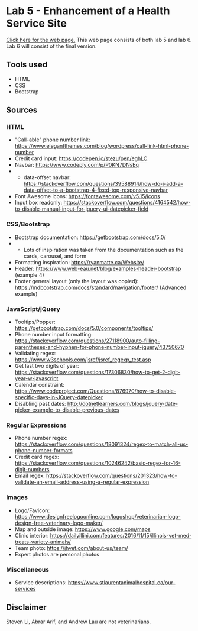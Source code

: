 # Lab 5 - Enhancement of a Health Service Site

[Click here for the web page.](https://stevenli5.github.io/seg3125/lab05/)
This web page consists of both lab 5 and lab 6. Lab 6 will consist of the final version.

## Tools used
- HTML
- CSS
- Bootstrap

## Sources
### HTML
- "Call-able" phone number link: https://www.elegantthemes.com/blog/wordpress/call-link-html-phone-number
- Credit card input: https://codepen.io/stezu/pen/eghLC
- Navbar: https://www.codeply.com/p/P0KN7DNsEq
- - data-offset navbar: https://stackoverflow.com/questions/39588914/how-do-i-add-a-data-offset-to-a-bootstrap-4-fixed-top-responsive-navbar
- Font Awesome icons: https://fontawesome.com/v5.15/icons
- Input box readonly: https://stackoverflow.com/questions/4164542/how-to-disable-manual-input-for-jquery-ui-datepicker-field
### CSS/Bootstrap
- Bootstrap documentation: https://getbootstrap.com/docs/5.0/
- - Lots of inspiration was taken from the documentation such as the cards, carousel, and form
- Formatting inspiration: https://ryanmatte.ca/Website/
- Header: https://www.web-eau.net/blog/examples-header-bootstrap (example 4)
- Footer general layout (only the layout was copied): https://mdbootstrap.com/docs/standard/navigation/footer/ (Advanced example)
### JavaScript/jQuery
- Tooltips/Popper: https://getbootstrap.com/docs/5.0/components/tooltips/
- Phone number input formatting: https://stackoverflow.com/questions/27118900/auto-filling-parentheses-and-hyphen-for-phone-number-input-jquery/43750670
- Validating regex: https://www.w3schools.com/jsref/jsref_regexp_test.asp
- Get last two digits of year: https://stackoverflow.com/questions/17306830/how-to-get-2-digit-year-w-javascript
- Calendar constraint: https://www.codeproject.com/Questions/876970/how-to-disable-specific-days-in-JQuery-datepicker
- Disabling past dates: http://dotnetlearners.com/blogs/jquery-date-picker-example-to-disable-previous-dates
### Regular Expressions
- Phone number regex: https://stackoverflow.com/questions/18091324/regex-to-match-all-us-phone-number-formats
- Credit card regex: https://stackoverflow.com/questions/10246242/basic-regex-for-16-digit-numbers
- Email regex: https://stackoverflow.com/questions/201323/how-to-validate-an-email-address-using-a-regular-expression
### Images
- Logo/Favicon: https://www.designfreelogoonline.com/logoshop/veterinarian-logo-design-free-veterinary-logo-maker/
- Map and outside image: https://www.google.com/maps
- Clinic interior: https://dailyillini.com/features/2016/11/15/illinois-vet-med-treats-variety-animals/
- Team photo: https://jhvet.com/about-us/team/
- Expert photos are personal photos
### Miscellaneous
- Service descriptions: https://www.stlaurentanimalhospital.ca/our-services

## Disclaimer
Steven Li, Abrar Arif, and Andrew Lau are not veterinarians.